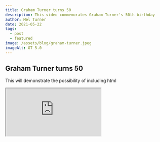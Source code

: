 ```yaml
---
title: Graham Turner turns 50
description: This video commemorates Graham Turner's 50th birthday
author: Mel Turner
date: 2021-05-22
tags:
  - post
  - featured
image: /assets/blog/graham-turner.jpeg
imageAlt: GT 5.0
---
```

## Graham Turner turns 50
This will demonstrate the possibility of including html

<iframe src="https://www.youtube.com/embed/qgEFg5LrVA8">
</iframe>